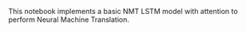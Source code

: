 This notebook implements a basic NMT LSTM model with attention to perform Neural Machine Translation.
